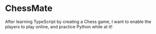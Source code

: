 # ChessMate
After learning TypeScript by creating a Chess game, I want to enable the players to play online, and practice Python while at it! 

